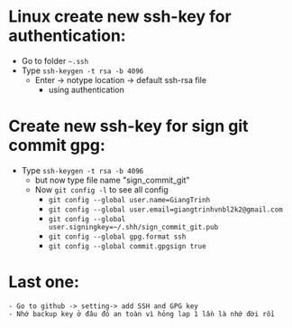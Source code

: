 # Linux create new ssh-key for authentication:
- Go to folder `~.ssh`
- Type `ssh-keygen -t rsa -b 4096`
    - Enter -> notype location -> default ssh-rsa file
        - using authentication

# Create new ssh-key for sign git commit gpg:
- Type `ssh-keygen -t rsa -b 4096`
    - but now type file name "sign_commit_git"
    - Now `git config -l` to see all config
        - `git config --global user.name=GiangTrinh`
        - `git config --global user.email=giangtrinhvnbl2k2@gmail.com`
        - `git config --global user.signingkey=~/.shh/sign_commit_git.pub`
        - `git config --global gpg.format ssh`
        - `git config --global commit.gpgsign true`

# Last one:
    - Go to github -> setting-> add SSH and GPG key
    - Nhớ backup key ở đâu đó an toàn vì hỏng lap 1 lần là nhớ đời rồi